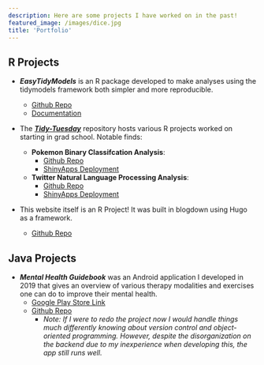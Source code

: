 ```yaml
---
description: Here are some projects I have worked on in the past!
featured_image: /images/dice.jpg
title: 'Portfolio'
---
```


## R Projects

* __*EasyTidyModels*__ is an R package developed to make analyses using the tidymodels framework both simpler and more reproducible.
  * [Github Repo](https://github.com/amanda-park/easytidymodels)
  * [Documentation](https://amanda-park.github.io/easytidymodels/)

* The [__*Tidy-Tuesday*__](https://github.com/amanda-park/Tidy-Tuesday) repository hosts various R projects worked on starting in grad school. Notable finds:
  * **Pokemon Binary Classifcation Analysis**: 
    * [Github Repo](https://github.com/amanda-park/Tidy-Tuesday/tree/main/Binary%20Classification%20-%20Pokemon)
    * [ShinyApps Deployment](https://amandapark.shinyapps.io/PokemonAnalysis/)
  * **Twitter Natural Language Processing Analysis**:
    * [Github Repo](https://github.com/amanda-park/Tidy-Tuesday/tree/main/NLP%20-%20Personal%20Twitter%20Tweets)
    * [ShinyApps Deployment](https://amandapark.shinyapps.io/TwitterAnalysis/)

* This website itself is an R Project! It was built in blogdown using Hugo as a framework.
  * [Github Repo](https://github.com/amanda-park/amanda-park.netlify.app)
  

## Java Projects

* __*Mental Health Guidebook*__ was an Android application I developed in 2019 that gives an overview of various therapy modalities and exercises one can do to improve their mental health. 
  * [Google Play Store Link](https://play.google.com/store/apps/details?id=com.amanda.mentalhealthguide)
  * [Github Repo](https://github.com/amanda-park/mental-health-guidebook)
    * _Note: If I were to redo the project now I would handle things much differently knowing about version control and object-oriented programming. However, despite the disorganization on the backend due to my inexperience when developing this, the app still runs well._

